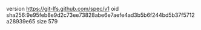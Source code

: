 version https://git-lfs.github.com/spec/v1
oid sha256:9e95feb8e9d2c73ee73828abe6e7aefe4ad3b5b6f244bd5b37f5712a28939e65
size 579
